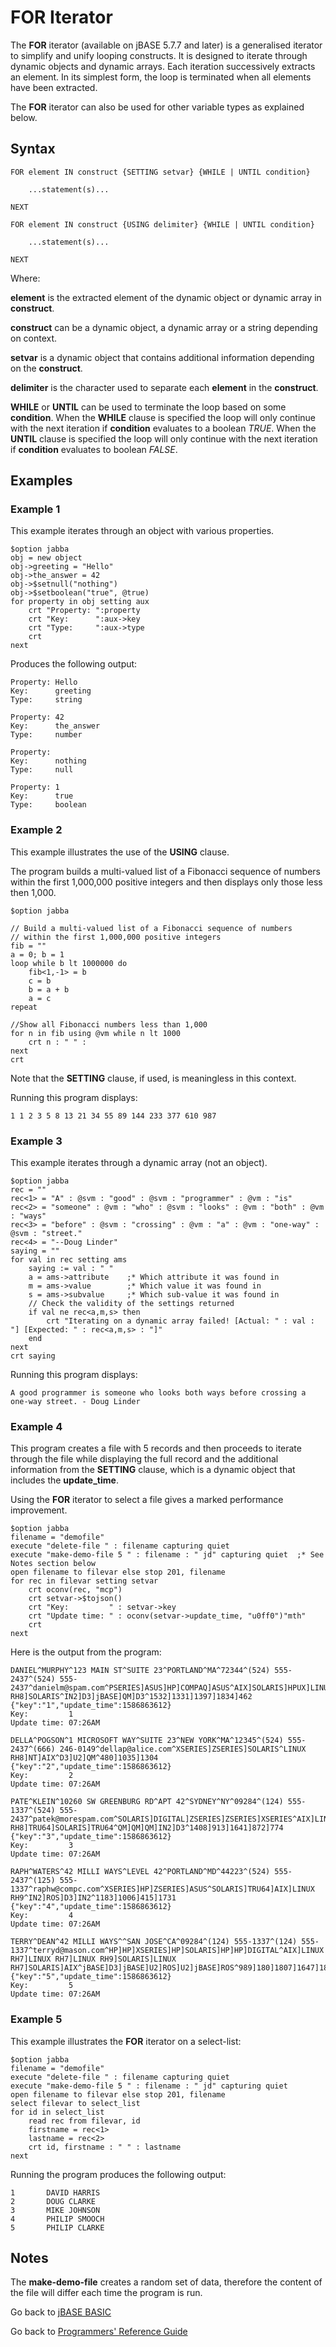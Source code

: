 # FOR Iterator

<PageHeader />

The **FOR** iterator (available on jBASE 5.7.7 and later) is a generalised iterator to simplify and unify looping constructs. It is designed to iterate through dynamic objects and dynamic arrays. Each iteration successively extracts an element. In its simplest form, the loop is terminated when all elements have been extracted.

The **FOR** iterator can also be used for other variable types as explained below.

## Syntax

```
FOR element IN construct {SETTING setvar} {WHILE | UNTIL condition}

    ...statement(s)...

NEXT
```

```
FOR element IN construct {USING delimiter} {WHILE | UNTIL condition}

    ...statement(s)...

NEXT
```

Where:

**element** is the extracted element of the dynamic object or dynamic array in **construct**.

**construct** can be a dynamic object, a dynamic array or a string depending on context.

**setvar** is a dynamic object that contains additional information depending on the **construct**.

**delimiter** is the character used to separate each **element** in the **construct**.

**WHILE** or **UNTIL** can be used to terminate the loop based on some **condition**. When the **WHILE** clause is specified the loop will only continue with the next iteration if **condition** evaluates to a boolean _TRUE_. When the **UNTIL** clause is specified the loop will only continue with the next iteration if **condition** evaluates to boolean _FALSE_.

## Examples

### Example 1

This example iterates through an object with various properties.

```
$option jabba
obj = new object
obj->greeting = "Hello"
obj->the_answer = 42
obj->$setnull("nothing")
obj->$setboolean("true", @true)
for property in obj setting aux
    crt "Property: ":property
    crt "Key:      ":aux->key
    crt "Type:     ":aux->type
    crt
next
```

Produces the following output:

```
Property: Hello
Key:      greeting
Type:     string

Property: 42
Key:      the_answer
Type:     number

Property:
Key:      nothing
Type:     null

Property: 1
Key:      true
Type:     boolean
```

### Example 2

This example illustrates the use of the **USING** clause.

The program builds a multi-valued list of a Fibonacci sequence of numbers within the first 1,000,000 positive integers and then displays only those less then 1,000.

```
$option jabba

// Build a multi-valued list of a Fibonacci sequence of numbers
// within the first 1,000,000 positive integers
fib = ""
a = 0; b = 1
loop while b lt 1000000 do
    fib<1,-1> = b
    c = b
    b = a + b
    a = c
repeat

//Show all Fibonacci numbers less than 1,000
for n in fib using @vm while n lt 1000
    crt n : " " :
next
crt
```

Note that the **SETTING** clause, if used, is meaningless in this context.

Running this program displays:

```
1 1 2 3 5 8 13 21 34 55 89 144 233 377 610 987
```

### Example 3

This example iterates through a dynamic array (not an object).

```
$option jabba
rec = ""
rec<1> = "A" : @svm : "good" : @svm : "programmer" : @vm : "is"
rec<2> = "someone" : @vm : "who" : @svm : "looks" : @vm : "both" : @vm : "ways"
rec<3> = "before" : @svm : "crossing" : @vm : "a" : @vm : "one-way" : @svm : "street."
rec<4> = "--Doug Linder"
saying = ""
for val in rec setting ams
    saying := val : " "
    a = ams->attribute    ;* Which attribute it was found in
    m = ams->value        ;* Which value it was found in
    s = ams->subvalue     ;* Which sub-value it was found in
    // Check the validity of the settings returned
    if val ne rec<a,m,s> then
        crt "Iterating on a dynamic array failed! [Actual: " : val : "] [Expected: " : rec<a,m,s> : "]"
    end
next
crt saying
```

Running this program displays:

```
A good programmer is someone who looks both ways before crossing a one-way street. - Doug Linder
```

### Example 4

This program creates a file with 5 records and then proceeds to iterate through the file while displaying the full record and the additional information from the **SETTING** clause, which is a dynamic object that includes the **update_time**.

Using the **FOR** iterator to select a file gives a marked performance improvement.

```
$option jabba
filename = "demofile"
execute "delete-file " : filename capturing quiet
execute "make-demo-file 5 " : filename : " jd" capturing quiet  ;* See Notes section below
open filename to filevar else stop 201, filename
for rec in filevar setting setvar
    crt oconv(rec, "mcp")
    crt setvar->$tojson()
    crt "Key:         " : setvar->key
    crt "Update time: " : oconv(setvar->update_time, "u0ff0")"mth"
    crt
next
```

Here is the output from the program:

```
DANIEL^MURPHY^123 MAIN ST^SUITE 23^PORTLAND^MA^72344^(524) 555-2437^(524) 555-2437^danielm@spam.com^PSERIES]ASUS]HP]COMPAQ]ASUS^AIX]SOLARIS]HPUX]LINUX RH8]SOLARIS^IN2]D3]jBASE]QM]D3^1532]1331]1397]1834]462
{"key":"1","update_time":1586863612}
Key:         1
Update time: 07:26AM

DELLA^POGSON^1 MICROSOFT WAY^SUITE 23^NEW YORK^MA^12345^(524) 555-2437^(666) 246-0149^dellap@alice.com^XSERIES]ZSERIES]SOLARIS^LINUX RH8]NT]AIX^D3]U2]QM^480]1035]1304
{"key":"2","update_time":1586863612}
Key:         2
Update time: 07:26AM

PATE^KLEIN^10260 SW GREENBURG RD^APT 42^SYDNEY^NY^09284^(124) 555-1337^(524) 555-2437^patek@morespam.com^SOLARIS]DIGITAL]ZSERIES]ZSERIES]XSERIES^AIX]LINUX RH8]TRU64]SOLARIS]TRU64^QM]QM]QM]IN2]D3^1408]913]1641]872]774
{"key":"3","update_time":1586863612}
Key:         3
Update time: 07:26AM

RAPH^WATERS^42 MILLI WAYS^LEVEL 42^PORTLAND^MD^44223^(524) 555-2437^(125) 555-1337^raphw@compc.com^XSERIES]HP]ZSERIES]ASUS^SOLARIS]TRU64]AIX]LINUX RH9^IN2]ROS]D3]IN2^1183]1006]415]1731
{"key":"4","update_time":1586863612}
Key:         4
Update time: 07:26AM

TERRY^DEAN^42 MILLI WAYS^^SAN JOSE^CA^09284^(124) 555-1337^(124) 555-1337^terryd@mason.com^HP]HP]XSERIES]HP]SOLARIS]HP]HP]DIGITAL^AIX]LINUX RH7]LINUX RH7]LINUX RH9]SOLARIS]LINUX RH7]SOLARIS]AIX^jBASE]D3]jBASE]U2]ROS]U2]jBASE]ROS^989]180]1807]1647]1893]1770]352]745
{"key":"5","update_time":1586863612}
Key:         5
Update time: 07:26AM

```

### Example 5

This example illustrates the **FOR** iterator on a select-list:

```
$option jabba
filename = "demofile"
execute "delete-file " : filename capturing quiet
execute "make-demo-file 5 " : filename : " jd" capturing quiet
open filename to filevar else stop 201, filename
select filevar to select_list
for id in select_list
    read rec from filevar, id
    firstname = rec<1>
    lastname = rec<2>
    crt id, firstname : " " : lastname
next
```

Running the program produces the following output:

```
1       DAVID HARRIS
2       DOUG CLARKE
3       MIKE JOHNSON
4       PHILIP SMOOCH
5       PHILIP CLARKE
```

## Notes

The **make-demo-file** creates a random set of data, therefore the content of the file will differ each time the program is run.

Go back to [jBASE BASIC](./../README.md)

Go back to [Programmers' Reference Guide](./../../reference-guides/jbc/README.md)

<PageFooter />
